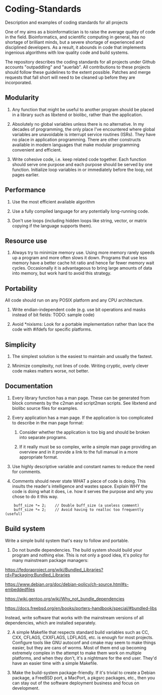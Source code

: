 # Coding-Standards
Description and examples of coding standards for all projects

One of my aims as a bioinformatician is to raise the average quality of
code in the field.  Bioinformatics, and scientific computing in general,
has no shortage of brilliant minds, but a severe shortage of experienced
and disciplined developers.  As a result, it abounds in code that implements
ingenious algorithms with low quality code and build systems.

The repository describes the coding standards for all projects under
Github accounts "outpaddling" and "auerlab".  All contributions to these
projects should follow these guidelines to the extent possible.  Patches
and merge requests that fall short will need to be cleaned up before they
are incorporated.

## Modularity

1. Any function that might be useful to another program should be placed
in a library such as libxtend or biolibc, rather than the application.

2. Absolutely no global variables unless there is no alternative.  In my
decades of programming, the only place I've encountered where global variables
are unavoidable is interrupt service routines (ISRs).  They have no place
in application programming.  There are other constructs available in modern
languages that make modular programming convenient and efficient.

3. Write cohesive code, i.e. keep related code together.
Each function should serve one purpose and
each purpose should be served by one function.  Initialize loop variables
in or immediately before the loop, not pages earlier.

## Performance

1. Use the most efficient available algorithm

2. Use a fully compiled language for any potentially long-running code.

3. Don't use loops (including hidden loops like string, vector, or matrix
copying if the language supports them).

## Resource use

1. Always try to minimize memory use.  Using more memory rarely speeds up
a program and more often slows it down.  Programs that use less memory have
a better cache hit ratio and hence far fewer memory wait cycles.  Occasionally
it is advantageous to bring large amounts of data into memory, but work hard
to avoid this strategy.

## Portability

All code should run on any POSIX platform and any CPU architecture.

1. Write endian-independent code (e.g. use bit operations and masks instead
of bit fields: TODO: sample code)

2. Avoid *nixisms: Look for a portable implementation rather than lace
the code with #ifdefs for specific platforms.

## Simplicity

1. The simplest solution is the easiest to maintain and usually the fastest.

2. Minimize complexity, not lines of code.  Writing cryptic, overly clever
code makes matters worse, not better.

## Documentation

1. Every library function has a man page.  These can be generated from block
comments by the c2man and script2man scripts.  See libxtend and biolibc
source files for examples.

2. Every application has a man page.  If the application is too complicated
to describe in the man page format:

    1. Consider whether the application is too big and should be broken
    into separate programs.
    
    2. If it really must be so complex, write a simple man page providing
    an overview and in it provide a link to the full manual in a more
    appropriate format.

3. Use highly descriptive variable and constant names to reduce the need
for comments.

4. Comments should never state WHAT a piece of code is doing.  This insults
the reader's intelligence and wastes space.  Explain WHY the code is doing
what it does, i.e. how it serves the purpose and why you chose to do it this
way.

```
    buff_size *= 2;    // Double buff_size (a useless comment)
    buff_size *= 2;    // Avoid having to realloc too frequently (useful)
```

## Build system

Write a simple build system that's easy to follow and portable.

1. Do not bundle dependencies.  The build system should build your program
and nothing else.  This is not only a good idea, it's policy for many
mainstream package managers:

https://fedoraproject.org/wiki/Bundled_Libraries?rd=Packaging:Bundled_Libraries

https://www.debian.org/doc/debian-policy/ch-source.html#s-embeddedfiles

https://wiki.gentoo.org/wiki/Why_not_bundle_dependencies

https://docs.freebsd.org/en/books/porters-handbook/special/#bundled-libs

Instead, write software that works with the mainstream versions of all
dependencies, which are installed separately.

2. A simple Makefile that respects standard build variables such as CC,
CXX, CFLAGS, CXXFLAGS, LDFLAGS, etc. is enough for most projects.
Configure tools like GNU autoconf and cmake may seem to make things easier,
but they are cans of worms.  Most of them end up becoming extremely complex
in the attempt to make them work on multiple platforms, and when they don't,
it's a nightmare for the end user.  They'd have an easier time with a simple
Makefile.

3. Make the build-system package-friendly.  If it's trivial to create a
Debian package, a FreeBSD port, a MacPort, a pkgsrc packages, etc., then
you can stay out of the software deployment business and focus on
development.
